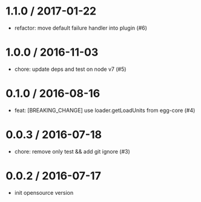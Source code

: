 
1.1.0 / 2017-01-22
==================

  * refactor: move default failure handler into plugin (#6)

1.0.0 / 2016-11-03
==================

  * chore: update deps and test on node v7 (#5)

0.1.0 / 2016-08-16
==================

  * feat: [BREAKING_CHANGE] use loader.getLoadUnits from egg-core (#4)

0.0.3 / 2016-07-18
==================

  * chore: remove only test && add git ignore (#3)

0.0.2 / 2016-07-17
==================
  * init opensource version


